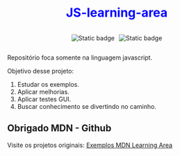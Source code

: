 <h1 style="text-align: center; color: blue; font-weight:bold">JS-learning-area</h1>

<div style="display: flex; gap: 10px; justify-content:center">

![Static badge](https://img.shields.io/badge/jest-v.29.0.3-blue)

![Static badge](https://img.shields.io/badge/jsdom-v.20.0.0-blue)
</div>

Repositório foca somente na linguagem javascript.

Objetivo desse projeto:

<ol>
    <li>Estudar os exemplos.</li>
    <li>Aplicar melhorias.</li>
    <li>Aplicar testes GUI.</li>
    <li>Buscar conhecimento se divertindo no caminho.</li>
</ol>

## Obrigado MDN - Github

Visite os projetos originais: [Exemplos MDN Learning Area](https://github.com/mdn/learning-area)